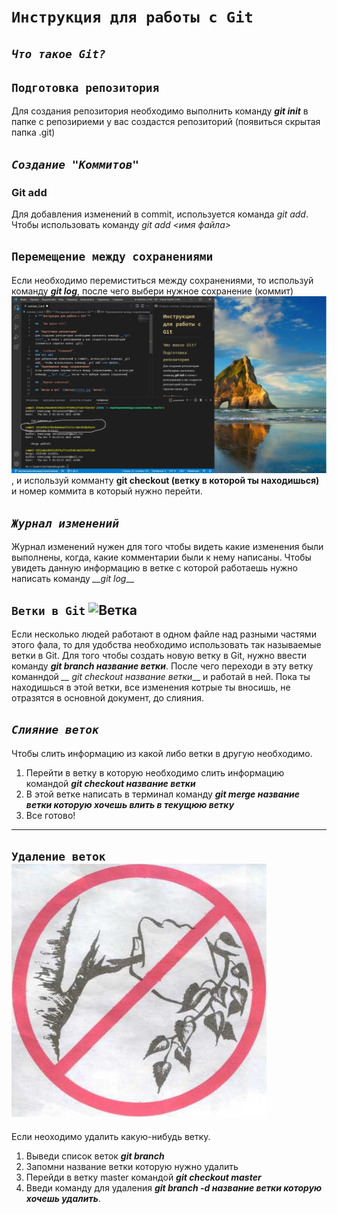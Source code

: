 # **`Инструкция для работы с Git`**

## _`Что такое Git?`_

## `Подготовка репозитория`
Для создания репозитория необходимо выполнить команду __*git init*__ в папке с репозириеми у вас создастся репозиторий (появиться скрытая папка .git)

## _`Создание "Коммитов"`_
### Git add
Для добавления изменений в commit, используется команда _git add_. Чтобы использовать команду _git add <имя файла>_
## `Перемещение между сохранениями`
Если необходимо перемиститься между сохранениями, то используй команду __*git log*__, после чего выбери нужное сохранение (коммит)  ![Скрин](save.jpg "Скрин коммита"), и используй комманту **git checkout (ветку в которой ты находишься)** и номер коммита в который нужно перейти.

## _`Журнал изменений`_
Журнал изменений нужен для того чтобы видеть какие изменения были выполнены, когда, какие комментарии были к нему написаны. Чтобы увидеть данную информацию в ветке с которой работаешь нужно написать команду *__git log*__

## `Ветки в Git` ![Ветка](vetka.jpg "ветка")
Если несколько людей работают в одном файле над разными частями этого фала, то для удобства необходимо использовать так называемые ветки в Git. Для того чтобы создать новую ветку в Git, нужно ввести команду *__git branch название ветки__*. После чего переходи в эту ветку команндой *__ git checkout название ветки*__ и работай в ней. Пока ты находишься в этой ветки, все изменения котрые ты вносишь, не отразятся в основной документ, до слияния.
## _`Слияние веток`_
Чтобы слить информацию из какой либо ветки в другую необходимо.
 1. Перейти в ветку в которую необходимо слить информацию командой *__git checkout название ветки__* 
 2. В этой ветке написать в терминал команду *__git merge название ветки которую хочешь влить в текущюю ветку__*
 3. Все готово!
 ___
## `Удаление веток` ![Ветка](vetkinet.jpg "удаление ветки")
Если неоходимо удалить какую-нибудь ветку.
1. Выведи список веток *__git branch__*
2. Запомни название ветки которую нужно удалить
3. Перейди в ветку master командой *__git checkout master__*
4. Введи команду для удаления *__git branch -d название ветки которую хочешь удалить__*.
